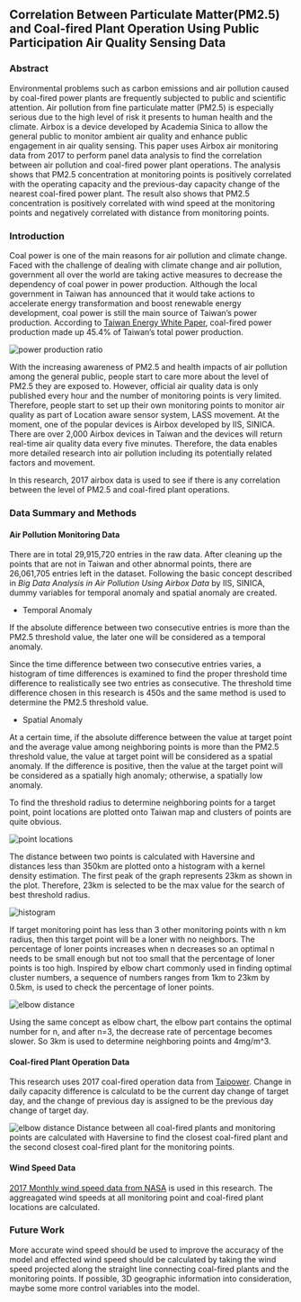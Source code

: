 ## Correlation Between Particulate Matter(PM2.5) and Coal-fired Plant Operation Using Public Participation Air Quality Sensing Data

### Abstract

Environmental problems such as carbon emissions and air pollution caused by coal-fired power plants are frequently subjected to public and scientific attention. Air pollution from fine particulate matter (PM2.5) is especially serious due to the high level of risk it presents to human health and the climate. Airbox is a device developed by Academia Sinica to allow the general public to monitor ambient air quality and enhance public engagement in air quality sensing. This paper uses Airbox air monitoring data from 2017 to perform panel data analysis to find the correlation between air pollution and coal-fired power plant operations. The analysis shows that PM2.5 concentration at monitoring points is positively correlated with the operating capacity and the previous-day capacity change of the nearest coal-fired power plant. The result also shows that PM2.5 concentration is positively correlated with wind speed at the monitoring points and negatively correlated with distance from monitoring points.

### Introduction
Coal power is one of the main reasons for air pollution and climate change. Faced with the challenge of dealing with climate change and air pollution, government all over the world are taking active measures to decrease the dependency of coal power in power production. Although the local government in Taiwan has announced that it would take actions to accelerate energy transformation and boost renewable energy development, coal power is still the main source of Taiwan’s power production. According to [Taiwan Energy White Paper](http://energywhitepaper.tw/reference/), coal-fired power production made up 45.4% of Taiwan’s total power production.

![power production ratio](https://github.com/versey-sherry/airbox/blob/master/pics/Picture1.png)

With the increasing awareness of PM2.5 and health impacts of air pollution among the general public, people start to care more about the level of PM2.5 they are exposed to. However, official air quality data is only published every hour and the number of monitoring points is very limited. Therefore, people start to set up their own monitoring points to monitor air quality as part of Location aware sensor system, LASS movement. At the moment, one of the popular devices is Airbox developed by IIS, SINICA. There are over 2,000 Airbox devices in Taiwan and the devices will return real-time air quality data every five minutes. Therefore, the data enables more detailed research into air pollution including its potentially related factors and movement.

In this research, 2017 airbox data is used to see if there is any correlation between the level of PM2.5 and coal-fired plant operations.

### Data Summary and Methods
#### Air Pollution Monitoring Data
There are in total 29,915,720 entries in the raw data. After cleaning up the points that are not in Taiwan and other abnormal points, there are 26,061,705 entries left in the dataset. Following the basic concept described in *Big Data Analysis in Air Pollution Using Airbox Data* by IIS, SINICA, dummy variables for temporal anomaly and spatial anomaly are created.

* Temporal Anomaly

If the absolute difference between two consecutive entries is more than the PM2.5 threshold value, the later one will be considered as a temporal anomaly.

Since the time difference between two consecutive entries varies, a histogram of time differences is examined to find the proper threshold time difference to realistically see two entries as consecutive. The threshold time difference chosen in this research is 450s and the same method is used to determine the PM2.5 threshold value.

* Spatial Anomaly

At a certain time, if the absolute difference between the value at target point and the average value among neighboring points is more than the PM2.5 threshold value, the value at target point will be considered as a spatial anomaly. If the difference is positive, then the value at the target point will be considered as a spatially high anomaly; otherwise, a spatially low anomaly.

To find the threshold radius to determine neighboring points for a target point, point locations are plotted onto Taiwan map and clusters of points are quite obvious.

![point locations](https://github.com/versey-sherry/airbox/blob/master/pics/Picture2.png)

The distance between two points is calculated with Haversine and distances less than 350km are plotted onto a histogram with a kernel density estimation. The first peak of the graph represents 23km as shown in the plot. Therefore, 23km is selected to be the max value for the search of best threshold radius.

![histogram](https://github.com/versey-sherry/airbox/blob/master/pics/Picture3.png)

If target monitoring point has less than 3 other monitoring points with n km radius, then this target point will be a loner with no neighbors. The percentage of loner points increases when n decreases so an optimal n needs to be small enough but not too small that the percentage of loner points is too high. Inspired by elbow chart commonly used in finding optimal cluster numbers, a sequence of numbers ranges from 1km to 23km by 0.5km, is used to check the percentage of loner points.

![elbow distance](https://github.com/versey-sherry/airbox/blob/master/pics/Picture4.png)

Using the same concept as elbow chart, the elbow part contains the optimal number for n, and after n=3, the decrease rate of percentage becomes slower. So 3km is used to determine neighboring points and 4mg/m^3.

#### Coal-fired Plant Operation Data
This research uses 2017 coal-fired operation data from [Taipower](https://www.taipower.com.tw/tc/page.aspx?mid=210&cid=340&cchk=eac92988-526f-44e3-a911-1564395de297). Change in daily capacity difference is calculatd to be the current day change of target day, and the change of previous day is assigned to be the previous day change of target day.

![elbow distance](https://github.com/versey-sherry/airbox/blob/master/pics/Picture5.png)
Distance between all coal-fired plants and monitoring points are calculated with Haversine to find the closest coal-fired plant and the second closest coal-fired plant for the monitoring points.

#### Wind Speed Data
[2017 Monthly wind speed data from NASA](https://disc.gsfc.nasa.gov/daac-bin/FTPSubset2.pl) is used in this research. The aggreagated wind speeds at all monitoring point and coal-fired plant locations are calculated.

### Future Work
More accurate wind speed should be used to improve the accuracy of the model and effected wind speed should be calculated by taking the wind speed projected along the straight line connecting coal-fired plants and the monitoring points. If possible, 3D geographic information into consideration, maybe some more control variables into the model.
